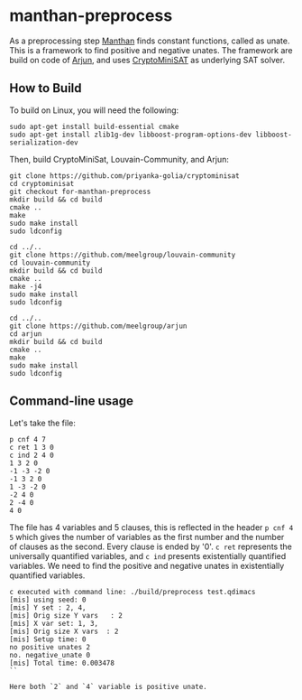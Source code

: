 # manthan-preprocess


As a preprocessing step [Manthan](https://github.com/meelgroup/manthan) finds constant functions, called as unate. This is a framework to find 
positive and negative unates. The framework are build on code of [Arjun](https://github.com/meelgroup/arjun), 
and uses [CryptoMiniSAT](https://github.com/msoos/cryptominisat) as underlying SAT solver. 


## How to Build
To build on Linux, you will need the following:
```
sudo apt-get install build-essential cmake
sudo apt-get install zlib1g-dev libboost-program-options-dev libboost-serialization-dev
```

Then, build CryptoMiniSat, Louvain-Community, and Arjun:
```
git clone https://github.com/priyanka-golia/cryptominisat
cd cryptominisat
git checkout for-manthan-preprocess
mkdir build && cd build
cmake ..
make
sudo make install
sudo ldconfig

cd ../..
git clone https://github.com/meelgroup/louvain-community
cd louvain-community
mkdir build && cd build
cmake ..
make -j4
sudo make install
sudo ldconfig

cd ../..
git clone https://github.com/meelgroup/arjun
cd arjun
mkdir build && cd build
cmake ..
make
sudo make install
sudo ldconfig
```
Command-line usage
-----

Let's take the file:
```
p cnf 4 7
c ret 1 3 0
c ind 2 4 0
1 3 2 0
-1 -3 -2 0
-1 3 2 0
1 -3 -2 0
-2 4 0
2 -4 0
4 0
```

The file has 4 variables and 5 clauses, this is reflected in the header
`p cnf 4 5` which gives the number of variables as the first number and the number of clauses as the second.
Every clause is ended by '0'. `c ret` represents the universally quantified variables, and `c ind` presents existentially quantified variables. We need to find the positive and negative unates in existentially quantified variables.

```
c executed with command line: ./build/preprocess test.qdimacs
[mis] using seed: 0
[mis] Y set : 2, 4, 
[mis] Orig size Y vars   : 2
[mis] X var set: 1, 3, 
[mis] Orig size X vars  : 2
[mis] Setup time: 0
no positive unates 2
no. negative_unate 0
[mis] Total time: 0.003478
``

Here both `2` and `4` variable is positive unate.
